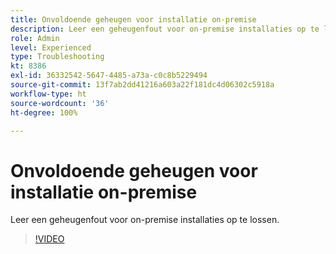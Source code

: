 ```yaml
---
title: Onvoldoende geheugen voor installatie on-premise
description: Leer een geheugenfout voor on-premise installaties op te lossen.
role: Admin
level: Experienced
type: Troubleshooting
kt: 8386
exl-id: 36332542-5647-4485-a73a-c0c8b5229494
source-git-commit: 13f7ab2dd41216a603a22f181dc4d06302c5918a
workflow-type: ht
source-wordcount: '36'
ht-degree: 100%

---
```


# Onvoldoende geheugen voor installatie on-premise

Leer een geheugenfout voor on-premise installaties op te lossen.

>[!VIDEO](https://video.tv.adobe.com/v/335891?quality=12&learn=on)
